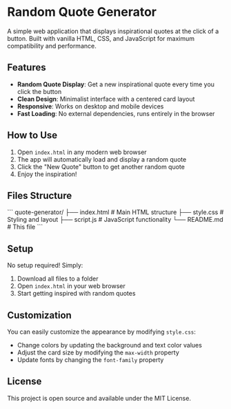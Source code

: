 # Random Quote Generator

A simple web application that displays inspirational quotes at the click of a button. Built with vanilla HTML, CSS, and JavaScript for maximum compatibility and performance.

## Features

- **Random Quote Display**: Get a new inspirational quote every time you click the button
- **Clean Design**: Minimalist interface with a centered card layout
- **Responsive**: Works on desktop and mobile devices
- **Fast Loading**: No external dependencies, runs entirely in the browser

## How to Use

1. Open `index.html` in any modern web browser
2. The app will automatically load and display a random quote
3. Click the "New Quote" button to get another random quote
4. Enjoy the inspiration!

## Files Structure

\`\`\`
quote-generator/
├── index.html      # Main HTML structure
├── style.css       # Styling and layout
├── script.js       # JavaScript functionality
└── README.md       # This file
\`\`\`

## Setup

No setup required! Simply:

1. Download all files to a folder
2. Open `index.html` in your web browser
3. Start getting inspired with random quotes

## Customization

You can easily customize the appearance by modifying `style.css`:
- Change colors by updating the background and text color values
- Adjust the card size by modifying the `max-width` property
- Update fonts by changing the `font-family` property

## License

This project is open source and available under the MIT License.
